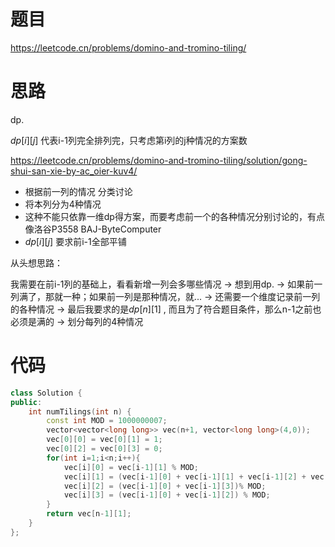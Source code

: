 # 题目

https://leetcode.cn/problems/domino-and-tromino-tiling/

# 思路

dp.

$dp[i][j]$ 代表i-1列完全排列完，只考虑第i列的j种情况的方案数

https://leetcode.cn/problems/domino-and-tromino-tiling/solution/gong-shui-san-xie-by-ac_oier-kuv4/

* 根据前一列的情况 分类讨论
* 将本列分为4种情况
* 这种不能只依靠一维dp得方案，而要考虑前一个的各种情况分别讨论的，有点像洛谷P3558 BAJ-ByteComputer
* $dp[i][j]$ 要求前i-1全部平铺



从头想思路：

我需要在前i-1列的基础上，看看新增一列会多哪些情况   ->  想到用dp.  ->   如果前一列满了，那就一种；如果前一列是那种情况，就...  ->   还需要一个维度记录前一列的各种情况 ->  最后我要求的是$dp[n][1]$ , 而且为了符合题目条件，那么n-1之前也必须是满的 ->  划分每列的4种情况

#  代码

```c++
class Solution {
public:
    int numTilings(int n) {
        const int MOD = 1000000007;
        vector<vector<long long>> vec(n+1, vector<long long>(4,0));
        vec[0][0] = vec[0][1] = 1;
        vec[0][2] = vec[0][3] = 0;
        for(int i=1;i<n;i++){
            vec[i][0] = vec[i-1][1] % MOD;
            vec[i][1] = (vec[i-1][0] + vec[i-1][1] + vec[i-1][2] + vec[i-1][3])% MOD;
            vec[i][2] = (vec[i-1][0] + vec[i-1][3])% MOD;
            vec[i][3] = (vec[i-1][0] + vec[i-1][2]) % MOD;
        }
        return vec[n-1][1];
    }
};
```

